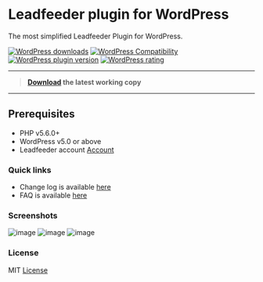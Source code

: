 # Leadfeeder plugin for WordPress

The most simplified Leadfeeder Plugin for WordPress.

[![WordPress downloads](https://img.shields.io/wordpress/plugin/dt/wp-leadfeeder-tracker.svg?style=flat-square)](https://wordpress.org/plugins/wp-leadfeeder-tracker/advanced/)
[![WordPress Compatibility ](https://img.shields.io/wordpress/v/wp-leadfeeder-tracker.svg?style=flat-square)](https://wordpress.org/plugins/wp-leadfeeder-tracker)
[![WordPress plugin version](https://img.shields.io/wordpress/plugin/v/wp-leadfeeder-tracker.svg?style=flat-square)](https://wordpress.org/plugins/wp-leadfeeder-tracker)
[![WordPress rating](https://img.shields.io/wordpress/plugin/r/wp-leadfeeder-tracker.svg?style=flat-square)](https://wordpress.org/plugins/wp-leadfeeder-tracker)

- - -

>**[Download](https://wordpress.org/plugins/wp-leadfeeder-tracker) the latest working copy**

- - -

## Prerequisites
* PHP v5.6.0+
* WordPress v5.0 or above
* Leadfeeder account [Account](https://app.leadfeeder.com/)

### Quick links
* Change log is available [here](https://wordpress.org/plugins/wp-leadfeeder-tracker/#developers)
* FAQ is available [here](https://wordpress.org/plugins/wp-leadfeeder-tracker#faq)

### Screenshots

![image](https://user-images.githubusercontent.com/405387/116402442-5b5c5980-a824-11eb-98fb-e213a0f33811.png)
![image](https://user-images.githubusercontent.com/405387/116402464-61ead100-a824-11eb-9f59-e91d2ecc06d6.png)
![image](https://user-images.githubusercontent.com/405387/116402487-66af8500-a824-11eb-81c0-ff81a670d6e6.png)


### License
MIT [License](LICENSE.txt)
